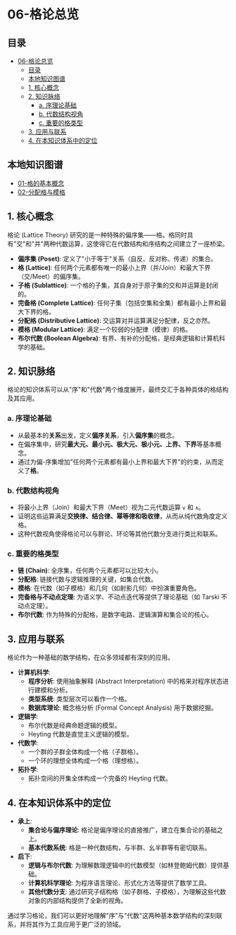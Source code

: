 # 06-格论总览

<!-- 本地目录区块 -->
## 目录

- [06-格论总览](#06-格论总览)
  - [目录](#目录)
  - [本地知识图谱](#本地知识图谱)
  - [1. 核心概念](#1-核心概念)
  - [2. 知识脉络](#2-知识脉络)
    - [a. 序理论基础](#a-序理论基础)
    - [b. 代数结构视角](#b-代数结构视角)
    - [c. 重要的格类型](#c-重要的格类型)
  - [3. 应用与联系](#3-应用与联系)
  - [4. 在本知识体系中的定位](#4-在本知识体系中的定位)

<!-- 本地知识图谱区块 -->
## 本地知识图谱

- [01-格的基本概念](./01-格的基本概念.md)
- [02-分配格与模格](./02-分配格与模格.md)

## 1. 核心概念

格论 (Lattice Theory) 研究的是一种特殊的偏序集——格。格同时具有"交"和"并"两种代数运算，这使得它在代数结构和序结构之间建立了一座桥梁。

- **偏序集 (Poset)**: 定义了"小于等于"关系（自反、反对称、传递）的集合。
- **格 (Lattice)**: 任何两个元素都有唯一的最小上界（并/Join）和最大下界（交/Meet）的偏序集。
- **子格 (Sublattice)**: 一个格的子集，其自身对于原子集的交和并运算是封闭的。
- **完备格 (Complete Lattice)**: 任何子集（包括空集和全集）都有最小上界和最大下界的格。
- **分配格 (Distributive Lattice)**: 交运算对并运算满足分配律，反之亦然。
- **模格 (Modular Lattice)**: 满足一个较弱的分配律（模律）的格。
- **布尔代数 (Boolean Algebra)**: 有界、有补的分配格，是经典逻辑和计算机科学的基础。

## 2. 知识脉络

格论的知识体系可以从"序"和"代数"两个维度展开，最终交汇于各种具体的格结构及其应用。

### a. 序理论基础

- 从最基本的**关系**出发，定义**偏序关系**，引入**偏序集**的概念。
- 在偏序集中，研究**最大元、最小元、极大元、极小元、上界、下界**等基本概念。
- 通过为偏-序集增加"任何两个元素都有最小上界和最大下界"的约束，从而定义了**格**。

### b. 代数结构视角

- 将最小上界（Join）和最大下界（Meet）视为二元代数运算 `∨` 和 `∧`。
- 证明这些运算满足**交换律、结合律、幂等律和吸收律**，从而从纯代数角度定义格。
- 这种代数视角使得格论可以与群论、环论等其他代数分支进行类比和联系。

### c. 重要的格类型

- **链 (Chain)**: 全序集，任何两个元素都可以比较大小。
- **分配格**: 链接代数与逻辑推理的关键，如集合代数。
- **模格**: 在代数（如子模格）和几何（如射影几何）中扮演重要角色。
- **完备格与不动点定理**: 为语义学、不动点迭代等提供了理论基础（如 Tarski 不动点定理）。
- **布尔代数**: 作为特殊的分配格，是数字电路、逻辑演算和集合论的核心。

## 3. 应用与联系

格论作为一种基础的数学结构，在众多领域都有深刻的应用。

- **计算机科学**:
  - **程序分析**: 使用抽象解释 (Abstract Interpretation) 中的格来对程序状态进行建模和分析。
  - **类型系统**: 类型层次可以看作一个格。
  - **数据库理论**: 概念格分析 (Formal Concept Analysis) 用于数据挖掘。
- **逻辑学**:
  - 布尔代数是经典命题逻辑的模型。
  - Heyting 代数是直觉主义逻辑的模型。
- **代数学**:
  - 一个群的子群全体构成一个格（子群格）。
  - 一个环的理想全体构成一个格（理想格）。
- **拓扑学**:
  - 拓扑空间的开集全体构成一个完备的 Heyting 代数。

## 4. 在本知识体系中的定位

- **承上**:
  - **集合论与偏序理论**: 格论是偏序理论的直接推广，建立在集合论的基础之上。
  - **基本代数系统**: 格是一种代数结构，与半群、幺半群等有密切联系。
- **启下**:
  - **逻辑与布尔代数**: 为理解数理逻辑中的代数模型（如林登鲍姆代数）提供基础。
  - **计算机科学理论**: 为程序语言理论、形式化方法等提供了数学工具。
  - **其他代数分支**: 通过研究子结构格（如子群格、子模格），为理解这些代数对象的内部结构提供了全新的视角。

通过学习格论，我们可以更好地理解"序"与"代数"这两种基本数学结构的深刻联系，并将其作为工具应用于更广泛的领域。
